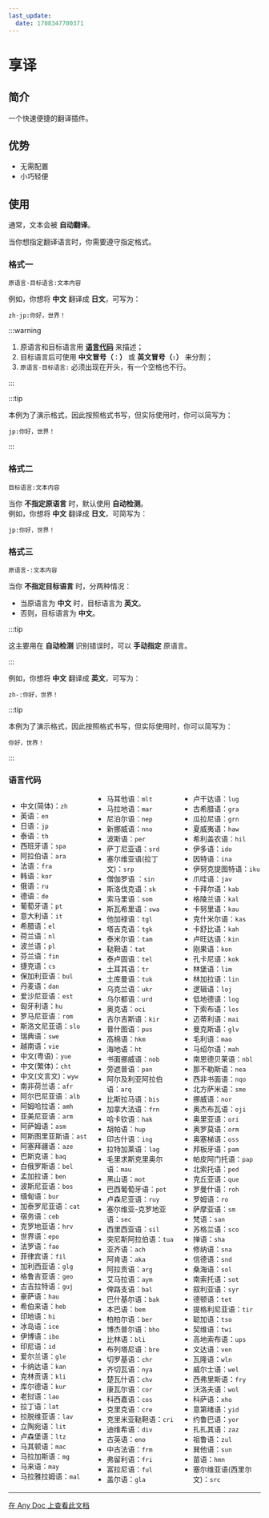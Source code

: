 ```yaml
---
last_update:
  date: 1708347700371
---
```


# 享译

## 简介

一个快速便捷的翻译插件。

## 优势

- 无需配置
- 小巧轻便

## 使用

通常，文本会被 **自动翻译**。

当你想指定翻译语言时，你需要遵守指定格式。

### 格式一

```
原语言-目标语言:文本内容
```

例如，你想将 **中文** 翻译成 **日文**，可写为：

```
zh-jp:你好，世界！
```

:::warning

1. 原语言和目标语言用 [**语言代码**](#语言代码) 来描述；
2. 目标语言后可使用 **中文冒号（`：`）** 或 **英文冒号（`:`）** 来分割；
3. `原语言-目标语言:` 必须出现在开头，有一个空格也不行。

:::

:::tip

本例为了演示格式，因此按照格式书写，但实际使用时，你可以简写为：

```
jp:你好，世界！
```

:::

### 格式二

```
目标语言:文本内容
```

当你 **不指定原语言** 时，默认使用 **自动检测**。  
例如，你想将 **中文** 翻译成 **日文**，可简写为：

```
jp:你好，世界！
```

### 格式三

```
原语言-:文本内容
```

当你 **不指定目标语言** 时，分两种情况：

- 当原语言为 **中文** 时，目标语言为 **英文**。
- 否则，目标语言为 **中文**。

:::tip

这主要用在 **自动检测** 识别错误时，可以 **手动指定** 原语言。

:::

例如，你想将 **中文** 翻译成 **英文**，可写为：

```
zh-:你好，世界！
```

:::tip

本例为了演示格式，因此按照格式书写，但实际使用时，你可以简写为：

```
你好，世界！
```

:::

### 语言代码

<div style="column-width: 10em">

- 中文(简体)：`zh`
- 英语：`en`
- 日语：`jp`
- 泰语：`th`
- 西班牙语：`spa`
- 阿拉伯语：`ara`
- 法语：`fra`
- 韩语：`kor`
- 俄语：`ru`
- 德语：`de`
- 葡萄牙语：`pt`
- 意大利语：`it`
- 希腊语：`el`
- 荷兰语：`nl`
- 波兰语：`pl`
- 芬兰语：`fin`
- 捷克语：`cs`
- 保加利亚语：`bul`
- 丹麦语：`dan`
- 爱沙尼亚语：`est`
- 匈牙利语：`hu`
- 罗马尼亚语：`rom`
- 斯洛文尼亚语：`slo`
- 瑞典语：`swe`
- 越南语：`vie`
- 中文(粤语)：`yue`
- 中文(繁体)：`cht`
- 中文(文言文)：`wyw`
- 南非荷兰语：`afr`
- 阿尔巴尼亚语：`alb`
- 阿姆哈拉语：`amh`
- 亚美尼亚语：`arm`
- 阿萨姆语：`asm`
- 阿斯图里亚斯语：`ast`
- 阿塞拜疆语：`aze`
- 巴斯克语：`baq`
- 白俄罗斯语：`bel`
- 孟加拉语：`ben`
- 波斯尼亚语：`bos`
- 缅甸语：`bur`
- 加泰罗尼亚语：`cat`
- 宿务语：`ceb`
- 克罗地亚语：`hrv`
- 世界语：`epo`
- 法罗语：`fao`
- 菲律宾语：`fil`
- 加利西亚语：`glg`
- 格鲁吉亚语：`geo`
- 古吉拉特语：`guj`
- 豪萨语：`hau`
- 希伯来语：`heb`
- 印地语：`hi`
- 冰岛语：`ice`
- 伊博语：`ibo`
- 印尼语：`id`
- 爱尔兰语：`gle`
- 卡纳达语：`kan`
- 克林贡语：`kli`
- 库尔德语：`kur`
- 老挝语：`lao`
- 拉丁语：`lat`
- 拉脱维亚语：`lav`
- 立陶宛语：`lit`
- 卢森堡语：`ltz`
- 马其顿语：`mac`
- 马拉加斯语：`mg`
- 马来语：`may`
- 马拉雅拉姆语：`mal`
- 马耳他语：`mlt`
- 马拉地语：`mar`
- 尼泊尔语：`nep`
- 新挪威语：`nno`
- 波斯语：`per`
- 萨丁尼亚语：`srd`
- 塞尔维亚语(拉丁文)：`srp`
- 僧伽罗语 ：`sin`
- 斯洛伐克语：`sk`
- 索马里语：`som`
- 斯瓦希里语：`swa`
- 他加禄语：`tgl`
- 塔吉克语：`tgk`
- 泰米尔语：`tam`
- 鞑靼语：`tat`
- 泰卢固语：`tel`
- 土耳其语：`tr`
- 土库曼语：`tuk`
- 乌克兰语：`ukr`
- 乌尔都语：`urd`
- 奥克语：`oci`
- 吉尔吉斯语：`kir`
- 普什图语：`pus`
- 高棉语：`hkm`
- 海地语：`ht`
- 书面挪威语：`nob`
- 旁遮普语：`pan`
- 阿尔及利亚阿拉伯语：`arq`
- 比斯拉马语：`bis`
- 加拿大法语：`frn`
- 哈卡钦语：`hak`
- 胡帕语：`hup`
- 印古什语：`ing`
- 拉特加莱语：`lag`
- 毛里求斯克里奥尔语：`mau`
- 黑山语：`mot`
- 巴西葡萄牙语：`pot`
- 卢森尼亚语：`ruy`
- 塞尔维亚-克罗地亚语：`sec`
- 西里西亚语：`sil`
- 突尼斯阿拉伯语：`tua`
- 亚齐语：`ach`
- 阿肯语：`aka`
- 阿拉贡语：`arg`
- 艾马拉语：`aym`
- 俾路支语：`bal`
- 巴什基尔语：`bak`
- 本巴语：`bem`
- 柏柏尔语：`ber`
- 博杰普尔语：`bho`
- 比林语：`bli`
- 布列塔尼语：`bre`
- 切罗基语：`chr`
- 齐切瓦语：`nya`
- 楚瓦什语：`chv`
- 康瓦尔语：`cor`
- 科西嘉语：`cos`
- 克里克语：`cre`
- 克里米亚鞑靼语：`cri`
- 迪维希语：`div`
- 古英语：`eno`
- 中古法语：`frm`
- 弗留利语：`fri`
- 富拉尼语：`ful`
- 盖尔语：`gla`
- 卢干达语：`lug`
- 古希腊语：`gra`
- 瓜拉尼语：`grn`
- 夏威夷语：`haw`
- 希利盖农语：`hil`
- 伊多语：`ido`
- 因特语：`ina`
- 伊努克提图特语：`iku`
- 爪哇语：`jav`
- 卡拜尔语：`kab`
- 格陵兰语：`kal`
- 卡努里语：`kau`
- 克什米尔语：`kas`
- 卡舒比语：`kah`
- 卢旺达语：`kin`
- 刚果语：`kon`
- 孔卡尼语：`kok`
- 林堡语：`lim`
- 林加拉语：`lin`
- 逻辑语：`loj`
- 低地德语：`log`
- 下索布语：`los`
- 迈蒂利语：`mai`
- 曼克斯语：`glv`
- 毛利语：`mao`
- 马绍尔语：`mah`
- 南恩德贝莱语：`nbl`
- 那不勒斯语：`nea`
- 西非书面语：`nqo`
- 北方萨米语：`sme`
- 挪威语：`nor`
- 奥杰布瓦语：`oji`
- 奥里亚语：`ori`
- 奥罗莫语：`orm`
- 奥塞梯语：`oss`
- 邦板牙语：`pam`
- 帕皮阿门托语：`pap`
- 北索托语：`ped`
- 克丘亚语：`que`
- 罗曼什语：`roh`
- 罗姆语：`ro`
- 萨摩亚语：`sm`
- 梵语：`san`
- 苏格兰语：`sco`
- 掸语：`sha`
- 修纳语：`sna`
- 信德语：`snd`
- 桑海语：`sol`
- 南索托语：`sot`
- 叙利亚语：`syr`
- 德顿语：`tet`
- 提格利尼亚语：`tir`
- 聪加语：`tso`
- 契维语：`twi`
- 高地索布语：`ups`
- 文达语：`ven`
- 瓦隆语：`wln`
- 威尔士语：`wel`
- 西弗里斯语：`fry`
- 沃洛夫语：`wol`
- 科萨语：`xho`
- 意第绪语：`yid`
- 约鲁巴语：`yor`
- 扎扎其语：`zaz`
- 祖鲁语：`zul`
- 巽他语：`sun`
- 苗语：`hmn`
- 塞尔维亚语(西里尔文)：`src`

</div>

---

[在 Any Doc 上查看此文档](https://share121.gitee.io/technology/share-fanyi)

